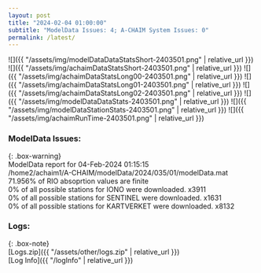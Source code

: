```yaml
---
layout: post
title: "2024-02-04 01:00:00"
subtitle: "ModelData Issues: 4; A-CHAIM System Issues: 0"
permalink: /latest/
---
```


![]({{ "/assets/img/modelDataDataStatsShort-2403501.png" | relative_url }})
![]({{ "/assets/img/achaimDataStatsShort-2403501.png" | relative_url }})
![]({{ "/assets/img/achaimDataStatsLong00-2403501.png" | relative_url }})
![]({{ "/assets/img/achaimDataStatsLong01-2403501.png" | relative_url }})
![]({{ "/assets/img/achaimDataStatsLong02-2403501.png" | relative_url }})
![]({{ "/assets/img/modelDataDataStats-2403501.png" | relative_url }})
![]({{ "/assets/img/modelDataStationStats-2403501.png" | relative_url }})
![]({{ "/assets/img/achaimRunTime-2403501.png" | relative_url }})


### ModelData Issues:  
  
{: .box-warning}  
 ModelData report for 04-Feb-2024 01:15:15   
 /home2/achaim1/A-CHAIM/modelData/2024/035/01/modelData.mat   
 71.956% of RIO absoprtion values are finite   
 0% of all possible stations for IONO were downloaded. x3911   
 0% of all possible stations for SENTINEL were downloaded. x1631   
 0% of all possible stations for KARTVERKET were downloaded. x8132   
  


### Logs:  
  
{: .box-note}  
[Logs.zip]({{ "/assets/other/logs.zip" | relative_url }})  
[Log Info]({{ "/logInfo" | relative_url }})  

